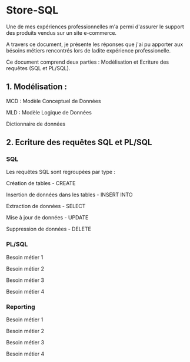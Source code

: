 # Store-SQL

Une de mes expériences professionnelles m'a permi d'assurer le support des produits vendus sur un site e-commerce.

A travers ce document, je présente les réponses que j'ai pu apporter aux bésoins métiers rencontrés lors de ladite expérience professionelle.

Ce document comprend deux parties : Modélisation et Ecriture des requêtes (SQL et PL/SQL).

## 1. Modélisation : 
MCD : Modèle Conceptuel de Données

MLD : Modèle Logique de Données

Dictionnaire de données

## 2. Ecriture des requêtes SQL et PL/SQL

### SQL
Les requêtes SQL sont regroupées par type : 

Création de tables - CREATE

Insertion de données dans les tables - INSERT INTO

Extraction de données - SELECT

Mise à jour de données - UPDATE

Suppression de données - DELETE

### PL/SQL

Besoin métier 1

Besoin métier 2

Besoin métier 3

Besoin métier 4

### Reporting

Besoin métier 1

Besoin métier 2

Besoin métier 3

Besoin métier 4
